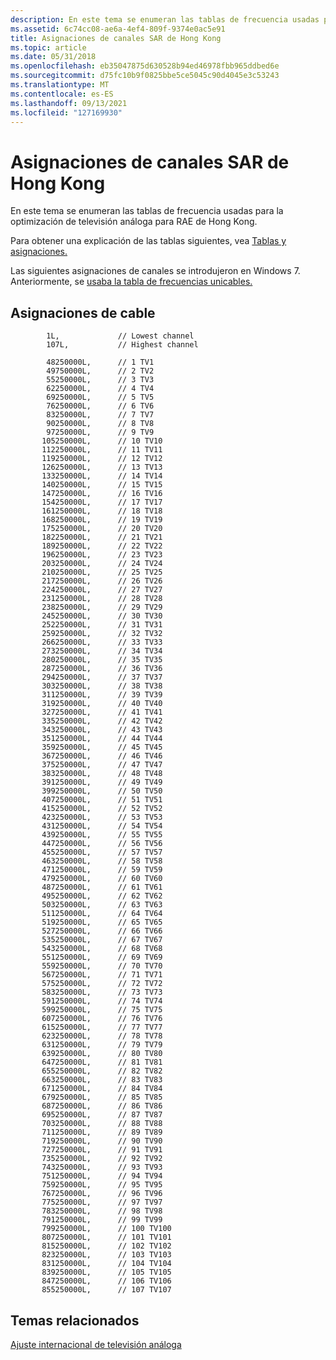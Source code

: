 ```yaml
---
description: En este tema se enumeran las tablas de frecuencia usadas para la optimización de televisión análoga para RAE de Hong Kong.
ms.assetid: 6c74cc08-ae6a-4ef4-809f-9374e0ac5e91
title: Asignaciones de canales SAR de Hong Kong
ms.topic: article
ms.date: 05/31/2018
ms.openlocfilehash: eb35047875d630528b94ed46978fbb965ddbed6e
ms.sourcegitcommit: d75fc10b9f0825bbe5ce5045c90d4045e3c53243
ms.translationtype: MT
ms.contentlocale: es-ES
ms.lasthandoff: 09/13/2021
ms.locfileid: "127169930"
---
```

# <a name="hong-kong-sar-channel-assignments"></a>Asignaciones de canales SAR de Hong Kong

En este tema se enumeran las tablas de frecuencia usadas para la optimización de televisión análoga para RAE de Hong Kong.

Para obtener una explicación de las tablas siguientes, vea [Tablas y asignaciones.](tables-and-assignments.md)

Las siguientes asignaciones de canales se introdujeron en Windows 7. Anteriormente, se [usaba la tabla de frecuencias unicables.](unicable-frequency-table.md)

## <a name="cable-assignments"></a>Asignaciones de cable

``` syntax
        1L,             // Lowest channel
        107L,           // Highest channel

        48250000L,      // 1 TV1
        49750000L,      // 2 TV2
        55250000L,      // 3 TV3
        62250000L,      // 4 TV4
        69250000L,      // 5 TV5
        76250000L,      // 6 TV6
        83250000L,      // 7 TV7
        90250000L,      // 8 TV8
        97250000L,      // 9 TV9
       105250000L,      // 10 TV10
       112250000L,      // 11 TV11
       119250000L,      // 12 TV12
       126250000L,      // 13 TV13
       133250000L,      // 14 TV14
       140250000L,      // 15 TV15
       147250000L,      // 16 TV16
       154250000L,      // 17 TV17
       161250000L,      // 18 TV18
       168250000L,      // 19 TV19
       175250000L,      // 20 TV20
       182250000L,      // 21 TV21
       189250000L,      // 22 TV22
       196250000L,      // 23 TV23
       203250000L,      // 24 TV24
       210250000L,      // 25 TV25
       217250000L,      // 26 TV26
       224250000L,      // 27 TV27
       231250000L,      // 28 TV28
       238250000L,      // 29 TV29
       245250000L,      // 30 TV30
       252250000L,      // 31 TV31
       259250000L,      // 32 TV32
       266250000L,      // 33 TV33
       273250000L,      // 34 TV34
       280250000L,      // 35 TV35
       287250000L,      // 36 TV36
       294250000L,      // 37 TV37
       303250000L,      // 38 TV38
       311250000L,      // 39 TV39
       319250000L,      // 40 TV40
       327250000L,      // 41 TV41
       335250000L,      // 42 TV42
       343250000L,      // 43 TV43
       351250000L,      // 44 TV44
       359250000L,      // 45 TV45
       367250000L,      // 46 TV46
       375250000L,      // 47 TV47
       383250000L,      // 48 TV48
       391250000L,      // 49 TV49
       399250000L,      // 50 TV50
       407250000L,      // 51 TV51
       415250000L,      // 52 TV52
       423250000L,      // 53 TV53
       431250000L,      // 54 TV54
       439250000L,      // 55 TV55
       447250000L,      // 56 TV56
       455250000L,      // 57 TV57
       463250000L,      // 58 TV58
       471250000L,      // 59 TV59
       479250000L,      // 60 TV60
       487250000L,      // 61 TV61
       495250000L,      // 62 TV62
       503250000L,      // 63 TV63
       511250000L,      // 64 TV64
       519250000L,      // 65 TV65
       527250000L,      // 66 TV66
       535250000L,      // 67 TV67
       543250000L,      // 68 TV68
       551250000L,      // 69 TV69
       559250000L,      // 70 TV70
       567250000L,      // 71 TV71
       575250000L,      // 72 TV72
       583250000L,      // 73 TV73
       591250000L,      // 74 TV74
       599250000L,      // 75 TV75
       607250000L,      // 76 TV76
       615250000L,      // 77 TV77
       623250000L,      // 78 TV78
       631250000L,      // 79 TV79
       639250000L,      // 80 TV80
       647250000L,      // 81 TV81
       655250000L,      // 82 TV82
       663250000L,      // 83 TV83
       671250000L,      // 84 TV84
       679250000L,      // 85 TV85
       687250000L,      // 86 TV86
       695250000L,      // 87 TV87
       703250000L,      // 88 TV88
       711250000L,      // 89 TV89
       719250000L,      // 90 TV90
       727250000L,      // 91 TV91
       735250000L,      // 92 TV92
       743250000L,      // 93 TV93
       751250000L,      // 94 TV94
       759250000L,      // 95 TV95
       767250000L,      // 96 TV96
       775250000L,      // 97 TV97
       783250000L,      // 98 TV98
       791250000L,      // 99 TV99
       799250000L,      // 100 TV100
       807250000L,      // 101 TV101
       815250000L,      // 102 TV102
       823250000L,      // 103 TV103
       831250000L,      // 104 TV104
       839250000L,      // 105 TV105
       847250000L,      // 106 TV106
       855250000L,      // 107 TV107
```

## <a name="related-topics"></a>Temas relacionados

<dl> <dt>

[Ajuste internacional de televisión análoga](international-analog-tv-tuning.md)
</dt> </dl>

 

 



